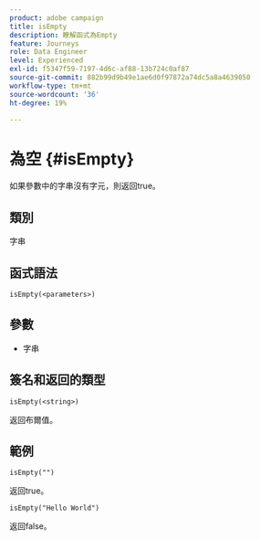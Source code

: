 ```yaml
---
product: adobe campaign
title: isEmpty
description: 瞭解函式為Empty
feature: Journeys
role: Data Engineer
level: Experienced
exl-id: f5347f59-7197-4d6c-af88-13b724c0af87
source-git-commit: 882b99d9b49e1ae6d0f97872a74dc5a8a4639050
workflow-type: tm+mt
source-wordcount: '36'
ht-degree: 19%

---
```


# 為空 {#isEmpty}

如果參數中的字串沒有字元，則返回true。

## 類別

字串

## 函式語法

`isEmpty(<parameters>)`

## 參數

* 字串

## 簽名和返回的類型

`isEmpty(<string>)`

返回布爾值。

## 範例

`isEmpty("")`

返回true。

`isEmpty("Hello World")`

返回false。
